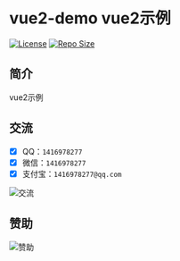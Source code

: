 # vue2-demo vue2示例

[![License](https://img.shields.io/github/license/ali1416/vue2-demo?label=License)](https://opensource.org/licenses/BSD-3-Clause)
[![Repo Size](https://img.shields.io/github/repo-size/ali1416/vue2-demo?label=Repo%20Size&color=success)](https://github.com/ALI1416/vue2-demo/archive/refs/heads/master.zip)

## 简介

vue2示例

## 交流

- [x] QQ：`1416978277`
- [x] 微信：`1416978277`
- [x] 支付宝：`1416978277@qq.com`

![交流](https://cdn.jsdelivr.net/gh/ALI1416/ALI1416/image/contact.png)

## 赞助

![赞助](https://cdn.jsdelivr.net/gh/ALI1416/ALI1416/image/donate.png)
